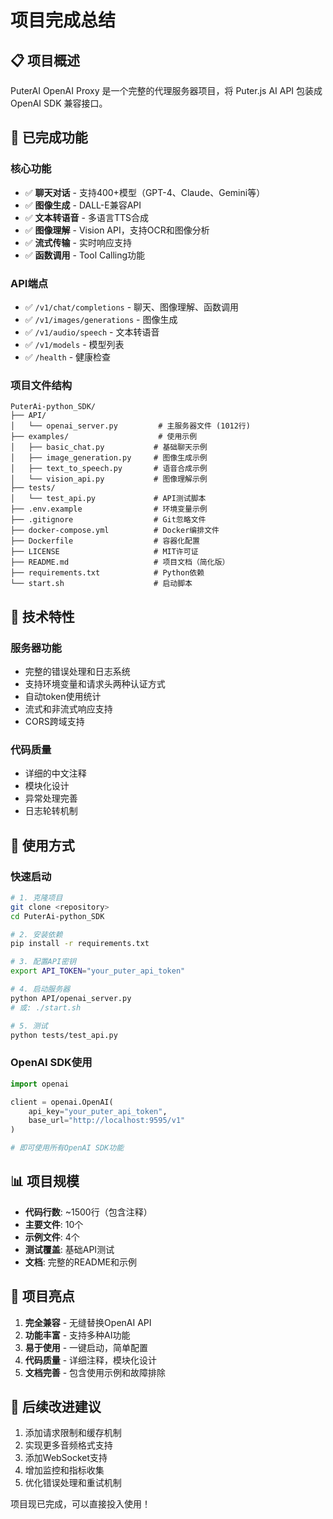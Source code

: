 # 项目完成总结

## 📋 项目概述

PuterAI OpenAI Proxy 是一个完整的代理服务器项目，将 Puter.js AI API 包装成 OpenAI SDK 兼容接口。

## 🎯 已完成功能

### 核心功能
- ✅ **聊天对话** - 支持400+模型（GPT-4、Claude、Gemini等）
- ✅ **图像生成** - DALL-E兼容API
- ✅ **文本转语音** - 多语言TTS合成
- ✅ **图像理解** - Vision API，支持OCR和图像分析
- ✅ **流式传输** - 实时响应支持
- ✅ **函数调用** - Tool Calling功能

### API端点
- ✅ `/v1/chat/completions` - 聊天、图像理解、函数调用
- ✅ `/v1/images/generations` - 图像生成
- ✅ `/v1/audio/speech` - 文本转语音
- ✅ `/v1/models` - 模型列表
- ✅ `/health` - 健康检查

### 项目文件结构
```
PuterAi-python_SDK/
├── API/
│   └── openai_server.py         # 主服务器文件 (1012行)
├── examples/                    # 使用示例
│   ├── basic_chat.py           # 基础聊天示例
│   ├── image_generation.py     # 图像生成示例  
│   ├── text_to_speech.py       # 语音合成示例
│   └── vision_api.py           # 图像理解示例
├── tests/
│   └── test_api.py             # API测试脚本
├── .env.example                # 环境变量示例
├── .gitignore                  # Git忽略文件
├── docker-compose.yml          # Docker编排文件
├── Dockerfile                  # 容器化配置
├── LICENSE                     # MIT许可证
├── README.md                   # 项目文档（简化版）
├── requirements.txt            # Python依赖
└── start.sh                    # 启动脚本
```

## 🔧 技术特性

### 服务器功能
- 完整的错误处理和日志系统
- 支持环境变量和请求头两种认证方式
- 自动token使用统计
- 流式和非流式响应支持
- CORS跨域支持

### 代码质量
- 详细的中文注释
- 模块化设计
- 异常处理完善
- 日志轮转机制

## 🚀 使用方式

### 快速启动
```bash
# 1. 克隆项目
git clone <repository>
cd PuterAi-python_SDK

# 2. 安装依赖
pip install -r requirements.txt

# 3. 配置API密钥
export API_TOKEN="your_puter_api_token"

# 4. 启动服务器
python API/openai_server.py
# 或: ./start.sh

# 5. 测试
python tests/test_api.py
```

### OpenAI SDK使用
```python
import openai

client = openai.OpenAI(
    api_key="your_puter_api_token",
    base_url="http://localhost:9595/v1"
)

# 即可使用所有OpenAI SDK功能
```

## 📊 项目规模

- **代码行数**: ~1500行（包含注释）
- **主要文件**: 10个
- **示例文件**: 4个
- **测试覆盖**: 基础API测试
- **文档**: 完整的README和示例

## 🎉 项目亮点

1. **完全兼容** - 无缝替换OpenAI API
2. **功能丰富** - 支持多种AI功能
3. **易于使用** - 一键启动，简单配置
4. **代码质量** - 详细注释，模块化设计
5. **文档完善** - 包含使用示例和故障排除

## 📝 后续改进建议

1. 添加请求限制和缓存机制
2. 实现更多音频格式支持
3. 添加WebSocket支持
4. 增加监控和指标收集
5. 优化错误处理和重试机制

项目现已完成，可以直接投入使用！
